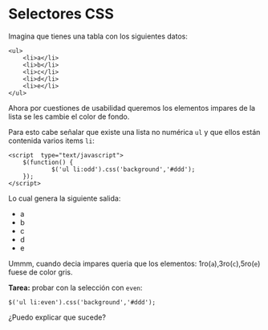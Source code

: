 <script  type="text/javascript">
	$(function() {
			$('ul li:odd').css('background','#ddd');
	});
</script>

# Selectores CSS

Imagina que tienes una tabla con los siguientes datos:

	<ul>
		<li>a</li>
		<li>b</li>
		<li>c</li>
		<li>d</li>
		<li>e</li>
	</ul>

Ahora por cuestiones de usabilidad queremos los elementos impares de la lista se les cambie el color de fondo.

Para esto cabe señalar que existe una lista no numérica `ul` y  que ellos están contenida varios items `li`:

	<script  type="text/javascript">
		$(function() {
				$('ul li:odd').css('background','#ddd');
		});
	</script>

Lo cual genera la siguiente salida:

 - a
 - b
 - c
 - d
 - e

Ummm, cuando decia impares queria que los elementos: 1ro(`a`),3ro(`c`),5ro(`e`) fuese de color gris.

**Tarea:** probar con la selección con `even`:

	$('ul li:even').css('background','#ddd');

¿Puedo explicar que sucede?
